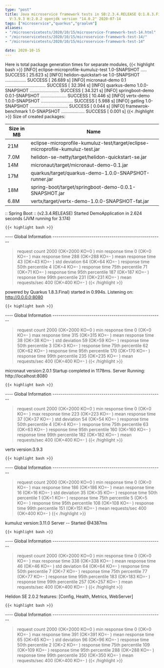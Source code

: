 ```yaml
---
type: "post"
title: Java microservice framework tests in SB:2.3.4.RELEASE Q:1.8.3.Final M:2.1.1
  V:3.9.3 H:2.0.2 openjdk version "14.0.2" 2020-07-14
tags: ["microservice","quarkus","graalvm"]
aliases:
- "/microservicetests/2020/10/15/microservice-framework-test-14.html"
- "/microservicetests/2020/10/15/microservice-framework-test-14/"
- "/microservicetests/2020/10/15/microservice-framework-test-14"

date: 2020-10-15
---
```

 
Here is total package generation times for separate modules,
{{< highlight bash >}}
[INFO] eclipse-microprofile-kumuluz-test 1.0-SNAPSHOT ..... SUCCESS [ 25.623 s]
[INFO] helidon-quickstart-se 1.0-SNAPSHOT ................. SUCCESS [ 26.689 s]
[INFO] micronaut-demo 0.1 ................................. SUCCESS [ 32.394 s]
[INFO] quarkus-demo 1.0.0-SNAPSHOT ........................ SUCCESS [ 34.321 s]
[INFO] springboot-demo 0.0.1-SNAPSHOT ..................... SUCCESS [ 10.446 s]
[INFO] vertx-demo 1.0.0-SNAPSHOT .......................... SUCCESS [  5.988 s]
[INFO] gatling 1.0-SNAPSHOT ............................... SUCCESS [  0.044 s]
[INFO] framewrok-benchmark 1.0-SNAPSHOT ................... SUCCESS [  0.001 s]
{{< /highlight >}}
Size of created packages:

| Size in MB |  Name |
|------------|-------|
| 21M | eclipse-microprofile-kumuluz-test/target/eclipse-microprofile-kumuluz-test.jar |
| 7.0M | helidon-se-netty/target/helidon-quickstart-se.jar |
| 14M | micronaut/target/micronaut-demo-0.1.jar |
| 17M | quarkus/target/quarkus-demo-1.0.0-SNAPSHOT-runner.jar |
| 18M | spring-boot/target/springboot-demo-0.0.1-SNAPSHOT.jar |
| 6.8M | vertx/target/vertx-demo-1.0.0-SNAPSHOT-fat.jar |


:: Spring Boot :: (v2.3.4.RELEASE) Started DemoApplication in 2.624 seconds (JVM running for 3.174)

    {{< highlight bash >}}
---- Global Information --------------------------------------------------------
> request count                                       2000 (OK=2000   KO=0     )
> min response time                                      0 (OK=0      KO=-     )
> max response time                                    288 (OK=288    KO=-     )
> mean response time                                    43 (OK=43     KO=-     )
> std deviation                                         64 (OK=64     KO=-     )
> response time 50th percentile                          4 (OK=4      KO=-     )
> response time 75th percentile                         71 (OK=71     KO=-     )
> response time 95th percentile                        187 (OK=187    KO=-     )
> response time 99th percentile                        231 (OK=231    KO=-     )
> mean requests/sec                                    400 (OK=400    KO=-     )
{{< /highlight >}}

powered by Quarkus 1.8.3.Final) started in 0.994s. Listening on: http://0.0.0.0:8080

    {{< highlight bash >}}
---- Global Information --------------------------------------------------------
> request count                                       2000 (OK=2000   KO=0     )
> min response time                                      0 (OK=0      KO=-     )
> max response time                                    315 (OK=315    KO=-     )
> mean response time                                    38 (OK=38     KO=-     )
> std deviation                                         59 (OK=59     KO=-     )
> response time 50th percentile                          3 (OK=3      KO=-     )
> response time 75th percentile                         62 (OK=62     KO=-     )
> response time 95th percentile                        170 (OK=170    KO=-     )
> response time 99th percentile                        235 (OK=235    KO=-     )
> mean requests/sec                                    400 (OK=400    KO=-     )
{{< /highlight >}}

micronaut version:2.0.1 Startup completed in 1178ms. Server Running: http://localhost:8080

    {{< highlight bash >}}
---- Global Information --------------------------------------------------------
> request count                                       2000 (OK=2000   KO=0     )
> min response time                                      0 (OK=0      KO=-     )
> max response time                                    223 (OK=223    KO=-     )
> mean response time                                    37 (OK=37     KO=-     )
> std deviation                                         54 (OK=54     KO=-     )
> response time 50th percentile                          4 (OK=4      KO=-     )
> response time 75th percentile                         63 (OK=63     KO=-     )
> response time 95th percentile                        160 (OK=160    KO=-     )
> response time 99th percentile                        182 (OK=182    KO=-     )
> mean requests/sec                                    400 (OK=400    KO=-     )
{{< /highlight >}}

vertx version:3.9.3

    {{< highlight bash >}}
---- Global Information --------------------------------------------------------
> request count                                       2000 (OK=2000   KO=0     )
> min response time                                      0 (OK=0      KO=-     )
> max response time                                    186 (OK=186    KO=-     )
> mean response time                                    16 (OK=16     KO=-     )
> std deviation                                         35 (OK=35     KO=-     )
> response time 50th percentile                          1 (OK=1      KO=-     )
> response time 75th percentile                          5 (OK=5      KO=-     )
> response time 95th percentile                        108 (OK=108    KO=-     )
> response time 99th percentile                        151 (OK=151    KO=-     )
> mean requests/sec                                    400 (OK=400    KO=-     )
{{< /highlight >}}

kumuluz version:3.11.0 Server -- Started @4387ms

    {{< highlight bash >}}
---- Global Information --------------------------------------------------------
> request count                                       2000 (OK=2000   KO=0     )
> min response time                                      0 (OK=0      KO=-     )
> max response time                                    338 (OK=338    KO=-     )
> mean response time                                    46 (OK=46     KO=-     )
> std deviation                                         64 (OK=64     KO=-     )
> response time 50th percentile                          7 (OK=7      KO=-     )
> response time 75th percentile                         77 (OK=77     KO=-     )
> response time 95th percentile                        183 (OK=183    KO=-     )
> response time 99th percentile                        257 (OK=257    KO=-     )
> mean requests/sec                                    400 (OK=400    KO=-     )
{{< /highlight >}}

Helidon SE 2.0.2 features: [Config, Health, Metrics, WebServer]

    {{< highlight bash >}}
---- Global Information --------------------------------------------------------
> request count                                       2000 (OK=2000   KO=0     )
> min response time                                      0 (OK=0      KO=-     )
> max response time                                    391 (OK=391    KO=-     )
> mean response time                                    65 (OK=65     KO=-     )
> std deviation                                         96 (OK=96     KO=-     )
> response time 50th percentile                          2 (OK=2      KO=-     )
> response time 75th percentile                        109 (OK=109    KO=-     )
> response time 95th percentile                        288 (OK=288    KO=-     )
> response time 99th percentile                        350 (OK=350    KO=-     )
> mean requests/sec                                    400 (OK=400    KO=-     )
{{< /highlight >}}
